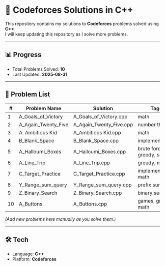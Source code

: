 # 🚀 Codeforces Solutions in C++

This repository contains my solutions to **Codeforces** problems solved using **C++**.  
I will keep updating this repository as I solve more problems.

---

## 📊 Progress
- Total Problems Solved: **10**  
- Last Updated: **2025-08-31**  

---

## 📂 Problem List
| # | Problem Name | Solution | Tags |
|---|--------------|----------|------|
| 1 | A_Goals_of_Victory | A_Goals_of_Victory.cpp | math |
| 2 | A_Again_Twenty_Five | A_Again_Twenty_Five.cpp | number theory |
| 3 | A. Ambitious Kid | A_Ambitious Kid.cpp | math |
| 4 | B_Blank_Space | B_Blank_Space.cpp | implementation |
| 5 | A_Halloumi_Boxes | A_Halloumi_Boxes.cpp | brute force, greedy, sorting |
| 6 | A_Line_Trip  | A_Line_Trip.cpp  | greedy, math |
| 7 | C_Target_Practice | C_Target_Practice.cpp  | implementation, math |
| 8 | Y_Range_sum_query | Y_Range_sum_query.cpp  | prefix sum |
| 9 | Z_Binary_Search | Z_Binary_Search.cpp  | binary search |
| 10 | A_Buttons | A_Buttons.cpp  | games, greedy, math |



*(Add new problems here manually as you solve them.)*

---

## 🛠️ Tech
- Language: **C++**  
- Platform: **Codeforces**  

